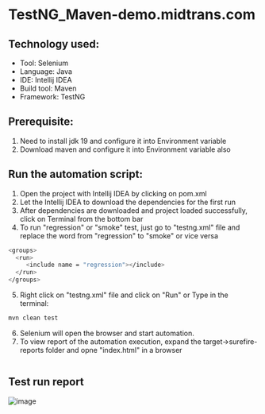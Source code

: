 # TestNG_Maven-demo.midtrans.com

## Technology used:
- Tool: Selenium
- Language: Java
- IDE: Intellij IDEA
- Build tool: Maven
- Framework: TestNG

## Prerequisite:
1. Need to install jdk 19 and configure it into Environment variable
2. Download maven and configure it into Environment variable also

## Run the automation script:
1. Open the project with Intellij IDEA by clicking on pom.xml
2. Let the Intellij IDEA to download the dependencies for the first run
3. After dependencies are downloaded and project loaded successfully, click on Terminal from the bottom bar
4. To run "regression" or "smoke" test, just go to "testng.xml" file and replace the word from "regression" to "smoke" or vice versa
```sh
<groups>
  <run>
     <include name = "regression"></include>
  </run>
</groups>
```
5. Right click on "testng.xml" file and click on "Run" or Type in the terminal:
```sh
mvn clean test
```
6. Selenium will open the browser and start automation.
7. To view report of the automation execution, expand the target->surefire-reports folder and opne "index.html" in a browser
```sh
```
## Test run report
![image](https://user-images.githubusercontent.com/28926103/218331820-8b180bc3-86ae-4223-aa44-5e55cdaf3be6.png)
